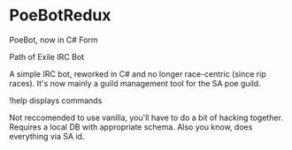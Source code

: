 # PoeBotRedux
PoeBot, now in C# Form

Path of Exile IRC Bot

A simple IRC bot, reworked in C# and no longer race-centric (since rip races). It's now mainly a guild management tool for the SA poe guild.

!help displays commands

Not reccomended to use vanilla, you'll have to do a bit of hacking together. Requires a local DB with appropriate schema. Also you know, does everything via SA id.